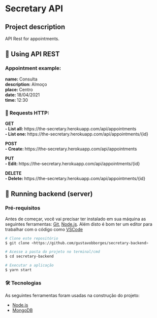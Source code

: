 # Secretary API

## Project description
<p>API Rest for appointments.</p>

## 🎲 Using API REST

### Appointment example:

<p>
    <b>name: </b>Consulta<br>
    <b>description: </b>Almoço<br>
    <b>place: </b>Centro<br>
    <b>date: </b>18/04/2021<br>
    <b>time: </b>12:30
</p>   

### 🎲 Requests HTTP:

<p>
    <b>GET</b><br>
    <b>- List all: </b>https://the-secretary.herokuapp.com/api/appointments<br>
    <b>- List one: </b>https://the-secretary.herokuapp.com/api/appointments/{id}<br>
</p>
<p>
    <b>POST</b><br>
    <b>- Create: </b>https://the-secretary.herokuapp.com/api/appointments<br>
</p>
<p>
    <b>PUT</b><br>
    <b>- Edit: </b>https://the-secretary.herokuapp.com/api/appointments/{id}<br>
</p>
<p>
    <b>DELETE</b><br>
    <b>- Delete: </b>https://the-secretary.herokuapp.com/api/appointments/{id}<br>
</p>


## 🎲 Running backend (server)

### Pré-requisitos

Antes de começar, você vai precisar ter instalado em sua máquina as seguintes ferramentas:
[Git](https://git-scm.com), [Node.js](https://nodejs.org/en/). 
Além disto é bom ter um editor para trabalhar com o código como [VSCode](https://code.visualstudio.com/)

```bash
# Clone este repositório
$ git clone <https://github.com/gustavobborges/secretary-backend>

# Acesse a pasta do projeto no terminal/cmd
$ cd secretary-backend

# Executar a aplicação
$ yarn start

```

### 🛠 Tecnologias

As seguintes ferramentas foram usadas na construção do projeto:

- [Node.js](https://nodejs.org/en/)
- [MongoDB](https://www.mongodb.com/)
